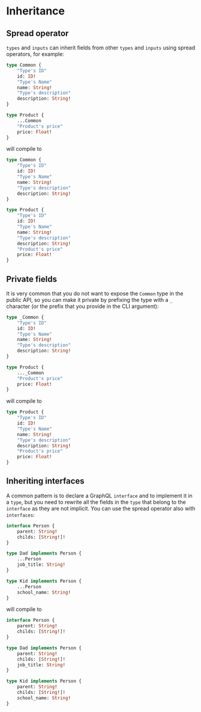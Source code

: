 # Inheritance

## Spread operator
`types` and `inputs` can inherit fields from other `types` and `inputs` using
spread operators, for example:
```graphql
type Common {
    "Type's ID"
    id: ID!
    "Type's Name"
    name: String!
    "Type's description"
    description: String!
}

type Product {
    ...Common
    "Product's price"
    price: Float!
}
```
will compile to 
```graphql
type Common {
    "Type's ID"
    id: ID!
    "Type's Name"
    name: String!
    "Type's description"
    description: String!
}

type Product {
    "Type's ID"
    id: ID!
    "Type's Name"
    name: String!
    "Type's description"
    description: String!
    "Product's price"
    price: Float!
}
```

## Private fields

It is very common that you do not want to expose the `Common` type in the public API,
so you can make it private by prefixing the type with a `_` character (or the 
prefix that you provide in the CLI argument):
```graphql
type _Common {
    "Type's ID"
    id: ID!
    "Type's Name"
    name: String!
    "Type's description"
    description: String!
}

type Product {
    ..._Common
    "Product's price"
    price: Float!
}
```
will compile to
```graphql
type Product {
    "Type's ID"
    id: ID!
    "Type's Name"
    name: String!
    "Type's description"
    description: String!
    "Product's price"
    price: Float!
}
```

## Inheriting interfaces

A common pattern is to declare a GraphQL `interface` and to implement it in a `type`, but
you need to rewrite all the fields in the `type` that belong to the `interface` as they
are not implicit. You can use the spread operator also with `interfaces`:

```graphql
interface Person {
    parent: String!
    childs: [String!]!
}

type Dad implements Person {
    ...Person
    job_title: String!
}

type Kid implements Person {
    ...Person
    school_name: String!
}
```
will compile to
```graphql
interface Person {
    parent: String!
    childs: [String!]!
}

type Dad implements Person {
    parent: String!
    childs: [String!]!
    job_title: String!
}

type Kid implements Person {
    parent: String!
    childs: [String!]!
    school_name: String!
}
```
